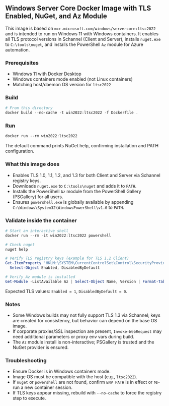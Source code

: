 ## Windows Server Core Docker Image with TLS Enabled, NuGet, and Az Module

This image is based on `mcr.microsoft.com/windows/servercore:ltsc2022` and is intended to run on Windows 11 with Windows containers. It enables all TLS protocol versions in Schannel (Client and Server), installs `nuget.exe` to `C:\tools\nuget`, and installs the PowerShell `Az` module for Azure automation.

### Prerequisites
- Windows 11 with Docker Desktop
- Windows containers mode enabled (not Linux containers)
- Matching host/daemon OS version for `ltsc2022`

### Build
```powershell
# From this directory
docker build --no-cache -t win2022:ltsc2022 -f Dockerfile .
```

### Run
```powershell
docker run --rm win2022:ltsc2022
```
The default command prints NuGet help, confirming installation and PATH configuration.

### What this image does
- Enables TLS 1.0, 1.1, 1.2, and 1.3 for both Client and Server via Schannel registry keys.
- Downloads `nuget.exe` to `C:\tools\nuget` and adds it to `PATH`.
- Installs the PowerShell `Az` module from the PowerShell Gallery (PSGallery) for all users.
- Ensures `powershell.exe` is globally available by appending `C:\Windows\System32\WindowsPowerShell\v1.0` to `PATH`.

### Validate inside the container
```powershell
# Start an interactive shell
docker run --rm -it win2022:ltsc2022 powershell

# Check nuget
nuget help

# Verify TLS registry keys (example for TLS 1.2 Client)
Get-ItemProperty 'HKLM:\SYSTEM\CurrentControlSet\Control\SecurityProviders\SCHANNEL\Protocols\TLS 1.2\Client' |
  Select-Object Enabled, DisabledByDefault

# Verify Az module is installed
Get-Module -ListAvailable Az | Select-Object Name, Version | Format-Table -AutoSize
```
Expected TLS values: `Enabled = 1`, `DisabledByDefault = 0`.

### Notes
- Some Windows builds may not fully support TLS 1.3 via Schannel; keys are created for consistency, but behavior can depend on the base OS image.
- If corporate proxies/SSL inspection are present, `Invoke-WebRequest` may need additional parameters or proxy env vars during build.
- The `Az` module install is non-interactive; PSGallery is trusted and the NuGet provider is ensured.

### Troubleshooting
- Ensure Docker is in Windows containers mode.
- Image OS must be compatible with the host (e.g., `ltsc2022`).
- If `nuget` or `powershell` are not found, confirm `ENV PATH` is in effect or re-run a new container session.
- If TLS keys appear missing, rebuild with `--no-cache` to force the registry step to execute.
